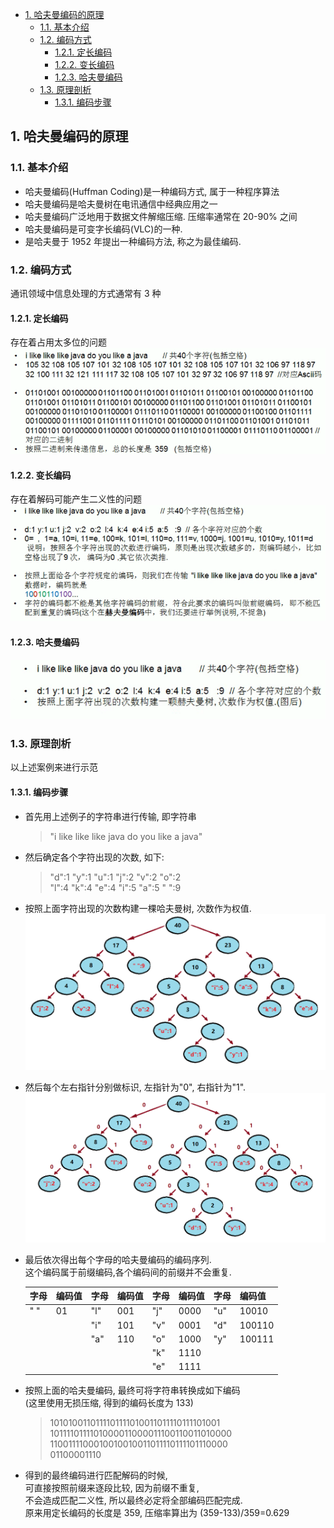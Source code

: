 <!-- TOC -->

- [1. 哈夫曼编码的原理](#1-哈夫曼编码的原理)
  - [1.1. 基本介绍](#11-基本介绍)
  - [1.2. 编码方式](#12-编码方式)
    - [1.2.1. 定长编码](#121-定长编码)
    - [1.2.2. 变长编码](#122-变长编码)
    - [1.2.3. 哈夫曼编码](#123-哈夫曼编码)
  - [1.3. 原理剖析](#13-原理剖析)
    - [1.3.1. 编码步骤](#131-编码步骤)

<!-- /TOC -->

## 1. 哈夫曼编码的原理

### 1.1. 基本介绍
- 哈夫曼编码(Huffman Coding)是一种编码方式, 属于一种程序算法
- 哈夫曼编码是哈夫曼树在电讯通信中经典应用之一
- 哈夫曼编码广泛地用于数据文件解缩压缩. 压缩率通常在 20-90% 之间  
- 哈夫曼编码是可变字长编码(VLC)的一种.  
- 是哈夫曼于 1952 年提出一种编码方法, 称之为最佳编码.  

### 1.2. 编码方式
通讯领域中信息处理的方式通常有 3 种

#### 1.2.1. 定长编码
存在着占用太多位的问题  
![pic1](../99.images/2020-06-30-16-19-25.png)


#### 1.2.2. 变长编码
存在着解码可能产生二义性的问题  
![pic2](../99.images/2020-06-30-16-38-26.png)

#### 1.2.3. 哈夫曼编码
![pic3](../99.images/2020-06-30-16-45-50.png)

### 1.3. 原理剖析
以上述案例来进行示范

#### 1.3.1. 编码步骤
- 首先用上述例子的字符串进行传输, 即字符串  
  >"i like like like java do you like a java"

- 然后确定各个字符出现的次数, 如下:  
  >"d":1 "y":1 "u":1 "j":2 "v":2 "o":2  
  >"l":4 "k":4 "e":4 "i":5 "a":5 " ":9

- 按照上面字符出现的次数构建一棵哈夫曼树, 次数作为权值.  
  ![HuffmanTree](../99.images/2020-07-01-14-59-49.png)

- 然后每个左右指针分别做标识, 左指针为"0", 右指针为"1".  
  ![Sign](../99.images/2020-07-01-15-06-20.png)

- 最后依次得出每个字母的哈夫曼编码的编码序列.  
  这个编码属于前缀编码,各个编码间的前缀并不会重复.
  
  |字母|编码值|字母|编码值|字母|编码值|字母|编码值|
  |--|--|--|--|--|--|--|--|
  |" "|01|"l"|001|"j"|0000|"u"|10010|
  |||"i"|101|"v"|0001|"d"|100110|
  |||"a"|110|"o"|1000|"y"|100111|
  |||||"k"|1110|
  |||||"e"|1111|
  
- 按照上面的哈夫曼编码, 最终可将字符串转换成如下编码  
  (这里使用无损压缩, 得到的编码长度为 133)  
  > 1010100110111101111010011011110111101001  
  > 1011110111101000011000011100110011010000  
  > 1100111100010010010011011110111101110000  
  > 01100001110

- 得到的最终编码进行匹配解码的时候,  
  可直接按照前缀来逐段比较, 因为前缀不重复,  
  不会造成匹配二义性, 所以最终必定将全部编码匹配完成.  
  原来用定长编码的长度是 359, 压缩率算出为 (359-133)/359=0.629